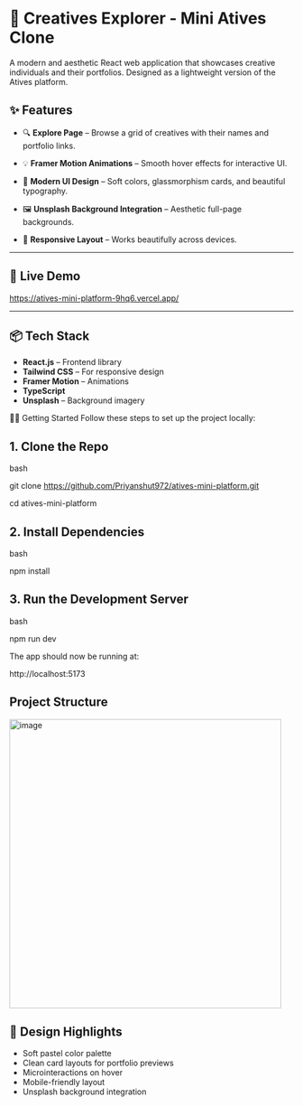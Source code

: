 # 🎨 Creatives Explorer - Mini Atives Clone

A modern and aesthetic React web application that showcases creative individuals and their portfolios. Designed as a lightweight version of the Atives platform.

## ✨ Features

- 🔍 **Explore Page** – Browse a grid of creatives with their names and portfolio links.
  
- 💡 **Framer Motion Animations** – Smooth hover effects for interactive UI.
  
- 🎨 **Modern UI Design** – Soft colors, glassmorphism cards, and beautiful typography.
  
- 🖼️ **Unsplash Background Integration** – Aesthetic full-page backgrounds.
  
- 📱 **Responsive Layout** – Works beautifully across devices.

---

## 🚀 Live Demo

https://atives-mini-platform-9hq6.vercel.app/ 

---

## 📦 Tech Stack

- **React.js** – Frontend library
- **Tailwind CSS** – For responsive design
- **Framer Motion** – Animations
- **TypeScript** 
- **Unsplash** – Background imagery


🧑‍💻 Getting Started
Follow these steps to set up the project locally:

## 1. Clone the Repo

bash

git clone https://github.com/Priyanshut972/atives-mini-platform.git

cd atives-mini-platform

## 2. Install Dependencies

bash

npm install

## 3. Run the Development Server

bash

npm run dev

The app should now be running at:

http://localhost:5173

## Project Structure
<img width="482" height="512" alt="image" src="https://github.com/user-attachments/assets/1d1f3b77-46bb-4572-b241-c0f3bace31b8" />

## 🌈 Design Highlights
- Soft pastel color palette
- Clean card layouts for portfolio previews
- Microinteractions on hover
- Mobile-friendly layout
- Unsplash background integration
